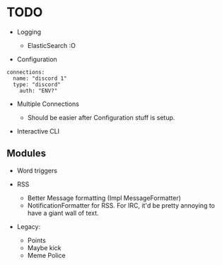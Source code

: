 # TODO
* Logging
  * ElasticSearch :O

* Configuration
```
connections:
  name: "discord 1"
  type: "discord"
    auth: "ENV?"
```

* Multiple Connections
  - Should be easier after Configuration stuff is setup.

* Interactive CLI

## Modules

* Word triggers

* RSS
  * Better Message formatting (Impl MessageFormatter)
  * NotificationFormatter for RSS. For IRC, it'd be pretty annoying to have a
    giant wall of text.

* Legacy:
  - Points
  - Maybe kick
  - Meme Police
